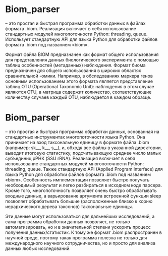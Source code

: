 # Biom_parser
– это простая и быстрая программа обработки данных в файлах формата .biom. Реализация включает в себя использование стандартных модулей многопоточности Python: threading, queue. Использует стандартную API для языка Python для обработки файлов формата .biom под названием «biom».


Формат файла BIOM предназначен как формат общего использования для представления данных биологического эксперимента с помощью таблиц особенностей (метаданных) наблюдения. Формат биома предназначен для общего использования в широких областях сравнительной -омики. Например, в обследованиях маркера генов основным использованием этого формата является представление таблиц OTU (Operational Taxonomic Unit): наблюдения в этом случае являются OTU, а матрица содержит количество, соответствующие количеству случаев каждый OTU, наблюдается в каждом образце.

# Biom_parser
– это простая и быстрая программа обработки данных, основанная на стандартных инструментах многопоточности языка Python. Она принимает на вход таксональную единицу в формате файла .biom (например: sk__, k__, s__), и, обходя все файлы в указанной директории, выводит итоговую статистику, подсчитывающую среднее число малых субъединиц рРНК (SSU rRNA). Реализация включает в себя использование стандартных модулей многопоточности Python: threading, queue. Также стандартную API (Applied Program Interface) для языка Python для обработки файлов формата .biom под названием «biom». Особенность имплементации позволяет быстро получать необходимый результат и легко разбираться в исходном коде парсера. Кроме того, многопоточность позволяет очень быстро обрабатывать входные данные, а варьирование аргумента встроенной функции sleep позволяет обрабатывать большие (расположенные близко к корню иерархического дерева таксонов) таксональные единицы.

Эти данные могут использоваться для дальнейших исследований, а сама программа обработки данных позволяет, не только автоматизировать, но и в значительной степени ускорить процесс получения данных/статистик. К тому же формат .biom распространен в научной среде, поэтому такая программа полезна не только для международного научного сотрудничества, но и просто для анализа данных любых исследований.
